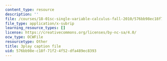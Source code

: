 ```yaml
---
content_type: resource
description: ''
file: /courses/18-01sc-single-variable-calculus-fall-2010/576bb98ec18f71f24f52dfa489ec8393_--lPz7VFnKI.srt
file_type: application/x-subrip
learning_resource_types: []
license: https://creativecommons.org/licenses/by-nc-sa/4.0/
ocw_type: OCWFile
resourcetype: Other
title: 3play caption file
uid: 576bb98e-c18f-71f2-4f52-dfa489ec8393
---
```

